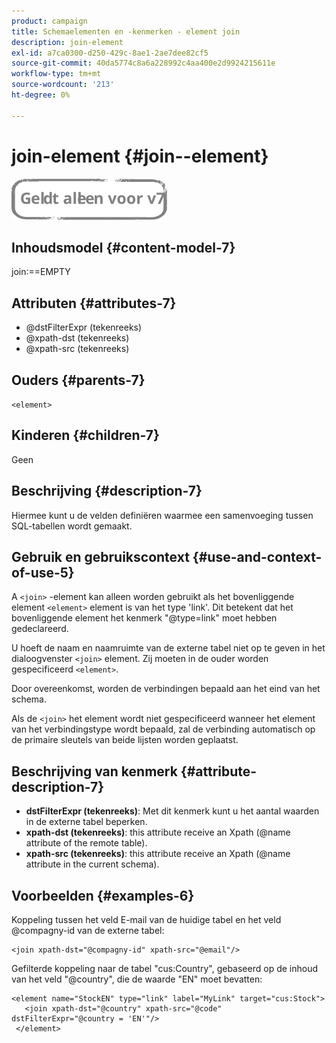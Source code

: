 ```yaml
---
product: campaign
title: Schemaelementen en -kenmerken - element join
description: join-element
exl-id: a7ca0300-d250-429c-8ae1-2ae7dee82cf5
source-git-commit: 40da5774c8a6a228992c4aa400e2d9924215611e
workflow-type: tm+mt
source-wordcount: '213'
ht-degree: 0%

---
```


# join-element {#join--element}

![](../../../assets/v7-only.svg)

## Inhoudsmodel {#content-model-7}

join:==EMPTY

## Attributen {#attributes-7}

* @dstFilterExpr (tekenreeks)
* @xpath-dst (tekenreeks)
* @xpath-src (tekenreeks)

## Ouders {#parents-7}

`<element>`

## Kinderen {#children-7}

Geen

## Beschrijving {#description-7}

Hiermee kunt u de velden definiëren waarmee een samenvoeging tussen SQL-tabellen wordt gemaakt.

## Gebruik en gebruikscontext {#use-and-context-of-use-5}

A `<join>`  -element kan alleen worden gebruikt als het bovenliggende element  `<element>`  element is van het type &#39;link&#39;. Dit betekent dat het bovenliggende element het kenmerk &quot;@type=link&quot; moet hebben gedeclareerd.

U hoeft de naam en naamruimte van de externe tabel niet op te geven in het dialoogvenster `<join>`  element. Zij moeten in de ouder worden gespecificeerd  `<element>`.

Door overeenkomst, worden de verbindingen bepaald aan het eind van het schema.

Als de `<join>` het element wordt niet gespecificeerd wanneer het element van het verbindingstype wordt bepaald, zal de verbinding automatisch op de primaire sleutels van beide lijsten worden geplaatst.

## Beschrijving van kenmerk {#attribute-description-7}

* **dstFilterExpr (tekenreeks)**: Met dit kenmerk kunt u het aantal waarden in de externe tabel beperken.
* **xpath-dst (tekenreeks)**: this attribute receive an Xpath (@name attribute of the remote table).
* **xpath-src (tekenreeks)**: this attribute receive an Xpath (@name attribute in the current schema).

## Voorbeelden {#examples-6}

Koppeling tussen het veld E-mail van de huidige tabel en het veld @compagny-id van de externe tabel:

```
<join xpath-dst="@compagny-id" xpath-src="@email"/>
```

Gefilterde koppeling naar de tabel &quot;cus:Country&quot;, gebaseerd op de inhoud van het veld &quot;@country&quot;, die de waarde &quot;EN&quot; moet bevatten:

```
<element name="StockEN" type="link" label="MyLink" target="cus:Stock">
   <join xpath-dst="@country" xpath-src="@code" dstFilterExpr="@country = 'EN'"/>
 </element>
```
